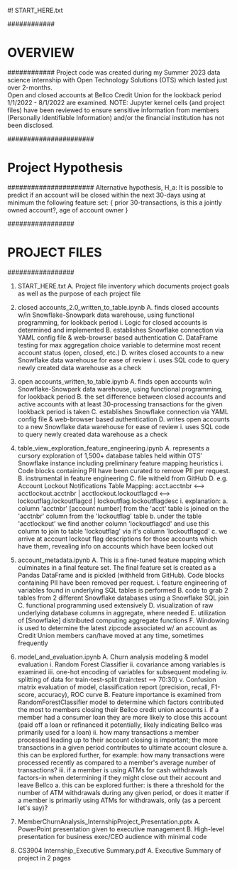 #! START_HERE.txt

############
# OVERVIEW #
############
Project code was created during my Summer 2023 data science internship with Open Technology Solutions (OTS) which lasted just over 2-months.  
Open and closed accounts at Bellco Credit Union for the lookback period 1/1/2022 - 8/1/2022 are examined. 
NOTE: Jupyter kernel cells (and project files) have been reviewed to ensure sensitive information from members (Personally Identifiable Information) and/or the financial institution has not been disclosed.


######################
# Project Hypothesis #
######################
Alternative hypothesis, H_a:
It is possible to predict if an account will be closed within the next 30-days using at minimum the following feature set:
{
    prior 30-transactions,
    is this a jointly owned account?,
    age of account owner
}


#################
# PROJECT FILES #
#################
1. START_HERE.txt
	A. Project file inventory which documents project goals as well as the purpose of each project file

2. closed accounts_2.0_written_to_table.ipynb
	A. finds closed accounts w/in Snowflake-Snowpark data warehouse, using functional programming, for lookback period
		i. Logic for closed accounts is determined and implemented
	B. establishes Snowflake connection via YAML config file & web-browser based authentication
	C. DataFrame testing for max aggregation choice variable to determine most recent account status (open, closed, etc.)
	D. writes closed accounts to a new Snowflake data warehouse for ease of review
		i. uses SQL code to query newly created data warehouse as a check

3. open accounts_written_to_table.ipynb
	A. finds open accounts w/in Snowflake-Snowpark data warehouse, using functional programming, for lookback period
	B. the set difference between closed accounts and active accounts with at least 30-processing transactions for the given lookback period is taken
	C. establishes Snowflake connection via YAML config file & web-browser based authentication
	D. writes open accounts to a new Snowflake data warehouse for ease of review
		i. uses SQL code to query newly created data warehouse as a check

4. table_view_exploration_feature_engineering.ipynb
	A. represents a cursory exploration of 1,500+ database tables held within OTS’ Snowflake instance including preliminary feature mapping heuristics 
		i. Code blocks containing PII have been curated to remove PII per request.
	B. instrumental in feature engineering
	C. file witheld from GitHub
	D. e.g. Account Lockout Notifications Table Mapping:
		acct.acctnbr <--> 
		acctlockout.acctnbr | acctlockout.lockoutflagcd <-->
		lockoutflag.lockoutflagcd | lockoutflag.lockoutflagdesc
		i. explanation: 
			a. column 'acctnbr' [account number] from the 'acct' table is joined on the 'acctnbr' column from the 'lockoutflag' table
			b. under the table 'acctlockout' we find another column 'lockoutflagcd' and use this column to join to table 'lockoutflag' via it's column 'lockoutflagcd'
			c. we arrive at account lockout flag descriptions for those accounts which have them, revealing info on accounts which have been locked out

5. account_metadata.ipynb
	A. This is a fine-tuned feature mapping which culminates in a final feature set. The final feature set is created as a Pandas DataFrame and is pickled (withheld from GitHub). Code blocks containing PII have been removed per request.
		i. feature engineering of variables found in underlying SQL tables is performed
	B. code to grab 2 tables from 2 different Snowflake databases using a Snowflake SQL join
	C. functional programming used extensively
	D. visualization of raw underlying database columns in aggregate, where needed
	E. utilization of [Snowflake] distributed computing aggregate functions
	F. Windowing is used to determine the latest zipcode associated w/ an account as Credit Union members can/have moved at any time, sometimes frequently

6. model_and_evaluation.ipynb
	A. Churn analysis modeling & model evaluation
		i. Random Forest Classifier
		ii. covariance among variables is examined
		iii. one-hot encoding of variables for subsequent modeling
		iv. splitting of data for train-test-split (train:test --> 70:30)
		v. Confusion matrix evaluation of model, classification report (precision, recall, F1-score, accuracy), ROC curve
	B. Feature importance is examined from RandomForestClassifier model to determine which factors contributed the most to members closing their Bellco credit union accounts
		i. if a member had a consumer loan they are more likely to close this account (paid off a loan or refinanced it potentially, likely indicating Bellco was primarily used for a loan)
		ii. how many transactions a member processed leading up to their account closing is important; the more transactions in a given period contributes to ultimate account closure
			a. this can be explored further, for example: how many transactions were processed recently as compared to a member's average number of transactions?
		iii. if a member is using ATMs for cash withdrawals factors-in when determining if they might close out their account and leave Bellco
			a. this can be explored further: is there a threshold for the number of ATM withdrawals during any given period, or does it matter if a member is primarily using ATMs for withdrawals, only (as a percent let's say)?

7. MemberChurnAnalysis_InternshipProject_Presentation.pptx
	A. PowerPoint presentation given to executive management
	B. High-level presentation for business exec/CEO audience with minimal code
	
8. CS3904 Internship_Executive Summary.pdf
	A. Executive Summary of project in 2 pages

